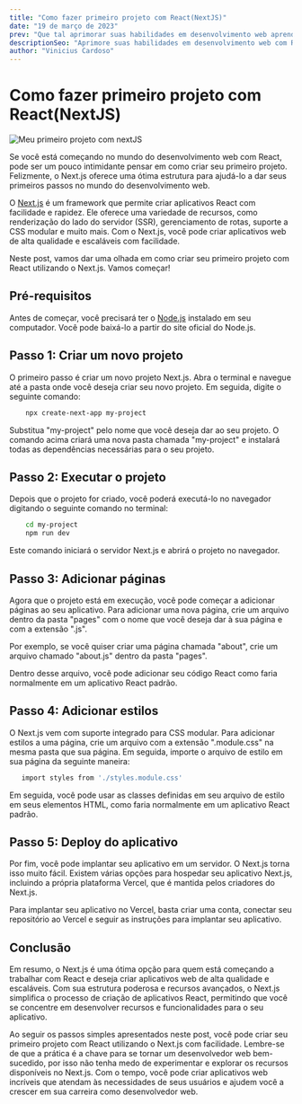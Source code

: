 ```yaml
---
title: "Como fazer primeiro projeto com React(NextJS)"
date: "19 de março de 2023"
prev: "Que tal aprimorar suas habilidades em desenvolvimento web aprendendo um pouco mais sobre React e criando seu primeiro projeto utilizando o Next.js, uma estrutura de código aberto que oferece uma experiência de desenvolvimento incrivelmente intuitiva e fácil?"
descriptionSeo: "Aprimore suas habilidades em desenvolvimento web com React e Next.js - estrutura de código aberto intuitiva e fácil para criar projetos."
author: "Vinicius Cardoso"
---
```

# Como fazer primeiro projeto com React(NextJS)

![Meu primeiro projeto com nextJS](/primeiro-projeto-nextjs.png)

Se você está começando no mundo do desenvolvimento web com React, pode ser um pouco intimidante pensar em como criar seu primeiro projeto. Felizmente, o Next.js oferece uma ótima estrutura para ajudá-lo a dar seus primeiros passos no mundo do desenvolvimento web.

O [Next.js](https://nextjs.org/learn/foundations/about-nextjs) é um framework que permite criar aplicativos React com facilidade e rapidez. Ele oferece uma variedade de recursos, como renderização do lado do servidor (SSR), gerenciamento de rotas, suporte a CSS modular e muito mais. Com o Next.js, você pode criar aplicativos web de alta qualidade e escaláveis com facilidade.

Neste post, vamos dar uma olhada em como criar seu primeiro projeto com React utilizando o Next.js. Vamos começar!

## Pré-requisitos

Antes de começar, você precisará ter o [Node.js](https://nodejs.org/pt-br/download/) instalado em seu computador. Você pode baixá-lo a partir do site oficial do Node.js.

## Passo 1: Criar um novo projeto

O primeiro passo é criar um novo projeto Next.js. Abra o terminal e navegue até a pasta onde você deseja criar seu novo projeto. Em seguida, digite o seguinte comando:

```sh
    npx create-next-app my-project
```
Substitua "my-project" pelo nome que você deseja dar ao seu projeto. O comando acima criará uma nova pasta chamada "my-project" e instalará todas as dependências necessárias para o seu projeto.

## Passo 2: Executar o projeto

Depois que o projeto for criado, você poderá executá-lo no navegador digitando o seguinte comando no terminal:

```sh
    cd my-project
    npm run dev
```

Este comando iniciará o servidor Next.js e abrirá o projeto no navegador.

## Passo 3: Adicionar páginas

Agora que o projeto está em execução, você pode começar a adicionar páginas ao seu aplicativo. Para adicionar uma nova página, crie um arquivo dentro da pasta "pages" com o nome que você deseja dar à sua página e com a extensão ".js".

Por exemplo, se você quiser criar uma página chamada "about", crie um arquivo chamado "about.js" dentro da pasta "pages".

Dentro desse arquivo, você pode adicionar seu código React como faria normalmente em um aplicativo React padrão.

## Passo 4: Adicionar estilos

O Next.js vem com suporte integrado para CSS modular. Para adicionar estilos a uma página, crie um arquivo com a extensão ".module.css" na mesma pasta que sua página. Em seguida, importe o arquivo de estilo em sua página da seguinte maneira:

```sh
   import styles from './styles.module.css'
```

Em seguida, você pode usar as classes definidas em seu arquivo de estilo em seus elementos HTML, como faria normalmente em um aplicativo React padrão.

## Passo 5: Deploy do aplicativo

Por fim, você pode implantar seu aplicativo em um servidor. O Next.js torna isso muito fácil. Existem várias opções para hospedar seu aplicativo Next.js, incluindo a própria plataforma Vercel, que é mantida pelos criadores do Next.js.

Para implantar seu aplicativo no Vercel, basta criar uma conta, conectar seu repositório ao Vercel e seguir as instruções para implantar seu aplicativo.

## Conclusão

Em resumo, o Next.js é uma ótima opção para quem está começando a trabalhar com React e deseja criar aplicativos web de alta qualidade e escaláveis. Com sua estrutura poderosa e recursos avançados, o Next.js simplifica o processo de criação de aplicativos React, permitindo que você se concentre em desenvolver recursos e funcionalidades para o seu aplicativo.

Ao seguir os passos simples apresentados neste post, você pode criar seu primeiro projeto com React utilizando o Next.js com facilidade. Lembre-se de que a prática é a chave para se tornar um desenvolvedor web bem-sucedido, por isso não tenha medo de experimentar e explorar os recursos disponíveis no Next.js. Com o tempo, você pode criar aplicativos web incríveis que atendam às necessidades de seus usuários e ajudem você a crescer em sua carreira como desenvolvedor web.